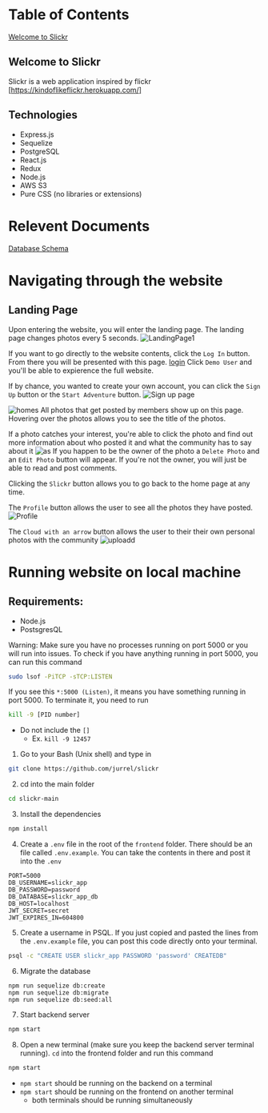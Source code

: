 # Table of Contents
[Welcome to Slickr](https://github.com/jurrel/slickr#Welcome-to-Slickr)

## Welcome to Slickr
Slickr is a web application inspired by flickr [https://kindoflikeflickr.herokuapp.com/]

## Technologies
- Express.js
- Sequelize
- PostgreSQL
- React.js
- Redux
- Node.js
- AWS S3
- Pure CSS (no libraries or extensions)

# Relevent Documents
[Database Schema](https://github.com/jurrel/slickr/wiki/Database-Schema)

# Navigating through the website
## Landing Page
Upon entering the website, you will enter the landing page. The landing page changes photos every 5 seconds.
![LandingPage1](https://user-images.githubusercontent.com/41484889/130314705-881510c4-c6e9-4bff-9ee7-bca7f24a7326.PNG)


If you want to go directly to the website contents, click the `Log In` button. From there you will be presented with this page. 
[login](https://user-images.githubusercontent.com/41484889/130314604-de6f4b38-229a-4815-a29a-b96b8f07e679.PNG)
Click `Demo User` and you'll be able to expierence the full website.


If by chance, you wanted to create your own account, you can click the `Sign Up` button or the `Start Adventure` button.
![Sign up page](https://user-images.githubusercontent.com/41484889/130314510-8598640e-85eb-43e0-9ce6-ba3a70c5b17b.PNG)


![homes](https://user-images.githubusercontent.com/41484889/130314860-4c4a76c7-8ce1-4d16-b8c1-e852928bdc21.png)
All photos that get posted by members show up on this page. Hovering over the photos allows you to see the title of the photos. 

If a photo catches your interest, you're able to click the photo and find out more information about who posted it and what the community has to say about it
![as](https://user-images.githubusercontent.com/41484889/130314977-728c5959-585c-4838-adf6-27fdb08b4f0a.PNG)
If you happen to be the owner of the photo a `Delete Photo` and an `Edit Photo` button will appear. If you're not the owner, you will just be able to read and post comments.

Clicking the `Slickr` button allows you to go back to the home page at any time. 

The `Profile` button allows the user to see all the photos they have posted. 
![Profile](https://user-images.githubusercontent.com/41484889/130314903-71642e99-e0d0-4761-98a4-2b3d4e59ebe8.PNG)

The `Cloud with an arrow` button allows the user to their their own personal photos with the community
![uploadd](https://user-images.githubusercontent.com/41484889/130314945-01cfd7e0-865d-4fc7-bf84-5847706f3875.PNG)


# Running website on local machine

## Requirements: 
  * Node.js
  * PostsgresQL 

Warning: Make sure you have no processes running on port 5000 or you will run into issues. To check if you have anything running in port 5000, you can run this command
```bash
sudo lsof -PiTCP -sTCP:LISTEN
```
If you see this `*:5000 (Listen)`, it means you have something running in port 5000. To terminate it, you need to run 
```bash
kill -9 [PID number]
```
* Do not include the `[]` 
  * Ex. `kill -9 12457`

1. Go to your Bash (Unix shell) and type in 
```bash
git clone https://github.com/jurrel/slickr
```
2. cd into the main folder
```bash
cd slickr-main
```
3. Install the dependencies
```bash
npm install
```
4. Create a `.env` file in the root of the `frontend` folder. There should be an file called `.env.example`. You can take the contents in there and post it into the `.env` 
```
PORT=5000
DB_USERNAME=slickr_app
DB_PASSWORD=password
DB_DATABASE=slickr_app_db
DB_HOST=localhost
JWT_SECRET=secret 
JWT_EXPIRES_IN=604800
```
5. Create a username in PSQL. If you just copied and pasted the lines from the `.env.example` file, you can post this code directly onto your terminal. 
```bash
psql -c "CREATE USER slickr_app PASSWORD 'password' CREATEDB"
```
6. Migrate the database 
```
npm run sequelize db:create
npm run sequelize db:migrate
npm run sequelize db:seed:all
```
7. Start backend server 
```bash
npm start
```
8. Open a new terminal (make sure you keep the backend server terminal running). `cd` into the frontend folder and run this command
```bash
npm start
```
* `npm start` should be running on the backend on a terminal
* `npm start` should be running on the frontend on another terminal
  * both terminals should be running simultaneously 

 
